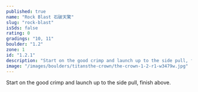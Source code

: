 ```yaml
---
published: true
name: "Rock Blast 石破天驚"
slug: "rock-blast"
isSds: false
rating: 0
gradings: "10, 11"
boulder: "1.2"
zone: 1
id: "1.2.1"
description: "Start on the good crimp and launch up to the side pull, finish above."
image: "/images/boulders/titansthe-crown/the-crown-1-2-r1-w3479w.jpg"
---
```


Start on the good crimp and launch up to the side pull, finish above.
